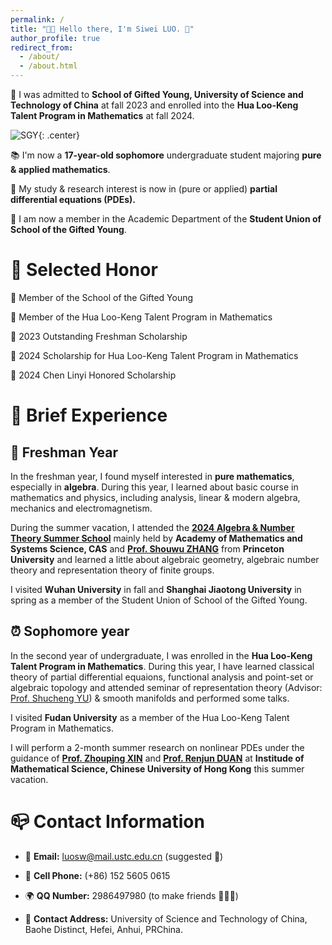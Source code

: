 ```yaml
---
permalink: /
title: "👋🏻 Hello there, I'm Siwei LUO. 🥹"
author_profile: true
redirect_from: 
  - /about/
  - /about.html
---
```


🏫 I was admitted to **School of Gifted Young, University of Science and Technology of China** at fall 2023 and enrolled into the **Hua Loo-Keng Talent Program in Mathematics** at fall 2024.

![SGY](https://sgy.ustc.edu.cn/_upload/tpl/15/39/5433/template5433/htmlRes/logo1.png){: .center}


📚 I'm now a **17-year-old sophomore** undergraduate student majoring **pure & applied mathematics**.

🔬 My study & research interest is now in (pure or applied) **partial differential equations (PDEs).** 

🎡 I am now a member in the Academic Department of the **Student Union of School of the Gifted Young**.

# 🥇 Selected Honor

🌟 Member of the School of the Gifted Young

🌟 Member of the Hua Loo-Keng Talent Program in
Mathematics

🌟 2023 Outstanding Freshman Scholarship

🌟 2024 Scholarship for Hua Loo-Keng Talent Program in Mathematics

🌟 2024 Chen Linyi Honored Scholarship 


# 📑 Brief Experience

## 📖 Freshman Year
 In the freshman year, I found myself interested in **pure mathematics**, especially in **algebra**. During this year, I learned about basic course in mathematics and physics, including analysis, linear & modern algebra, mechanics and electromagnetism. 
 
During the summer vacation, I attended the **[2024 Algebra & Number Theory Summer School](http://antss.amss.ac.cn)** mainly held by **Academy of Mathematics and Systems Science, CAS** and **[Prof. Shouwu ZHANG](https://web.math.princeton.edu/~shouwu/)** from **Princeton University** and learned a little about algebraic geometry, algebraic number theory and representation theory of finite groups.

I visited **Wuhan University** in fall and **Shanghai Jiaotong University** in spring as a member of the Student Union of School of the Gifted Young.



## ⏰ Sophomore year

In the second year of undergraduate, I was enrolled in the **Hua Loo-Keng Talent Program in Mathematics**. During this year, I have learned classical theory of partial differential equaions, functional analysis and point-set or algebraic topology and attended seminar of representation theory (Advisor: [Prof. Shucheng YU](https://sites.google.com/site/shuchengyu126/)) & smooth manifolds and performed some talks.

I visited **Fudan University** as a member of the Hua Loo-Keng Talent Program in Mathematics.

I will perform a 2-month summer research on nonlinear PDEs under the guidance of **[Prof. Zhouping XIN](https://www.google.com/search?client=safari&rls=en&q=zhouping+xin&ie=UTF-8&oe=UTF-8)** and **[Prof. Renjun DUAN](http://www.math.cuhk.edu.hk/~rjduan/)** at **Institude of Mathematical Science, Chinese University of Hong Kong** this summer vacation.

# 📪 Contact Information

- 📧 **Email:** [luosw@mail.ustc.edu.cn](mailto:luosw@mail.ustc.edu.cn) (suggested 🎉)

- 📱 **Cell Phone:** (+86) 152 5605 0615 

- 🌍 **QQ Number:** 2986497980 (to make friends 🧑‍🤝‍🧑)

- 🏬 **Contact Address:** University of Science and Technology of China, Baohe Distinct, Hefei, Anhui, PRChina.